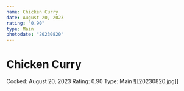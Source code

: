 ```yaml
---
name: Chicken Curry
date: August 20, 2023
rating: "0.90"
type: Main
photodate: "20230820"
---
```

# Chicken Curry
Cooked: August 20, 2023
Rating: 0.90
Type: Main
![[20230820.jpg]]
